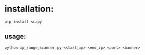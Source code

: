 # installation:

```
pip install scapy
```

## usage: 
```
python ip_range_scanner.py <start_ip> <end_ip> <port> <banner>
